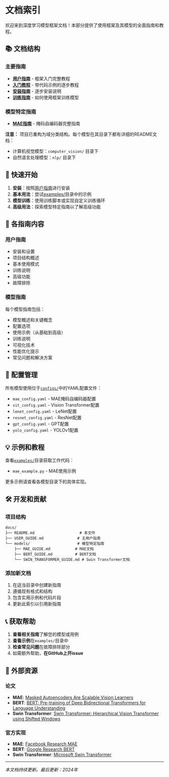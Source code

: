 # 文档索引

欢迎来到深度学习模型框架文档！本部分提供了使用框架及其模型的全面指南和教程。

## 📚 文档结构

### 主要指南
- **[用户指南](USER_GUIDE.md)** - 框架入门完整教程
- **[入门教程](TUTORIAL.md)** - 带代码示例的逐步教程
- **[安装指南](#安装)** - 逐步安装说明
- **[训练指南](#训练)** - 如何使用框架训练模型

### 模型特定指南
- **[MAE指南](models/MAE_GUIDE.md)** - 掩码自编码器完整指南

**注意：** 项目已重构为域分类结构。每个模型在其目录下都有详细的README文档：
- 计算机视觉模型：`computer_vision/` 目录下
- 自然语言处理模型：`nlp/` 目录下

## 🚀 快速开始

1. **安装**：按照[用户指南](USER_GUIDE.md#开始使用)进行安装
2. **基本用法**：尝试[examples/](../examples/)目录中的示例
3. **模型训练**：使用训练脚本或实现自定义训练循环
4. **高级用法**：探索模型特定指南以了解高级功能

## 📖 各指南内容

### 用户指南
- 安装和设置
- 项目结构概述
- 基本使用模式
- 训练说明
- 高级功能
- 故障排除

### 模型指南
每个模型指南包括：
- 模型概述和关键概念
- 配置选项
- 使用示例（从基础到高级）
- 训练说明
- 可视化技术
- 性能优化提示
- 常见问题和解决方案

## 🔧 配置管理

所有模型使用位于[`configs/`](../configs/)中的YAML配置文件：
- `mae_config.yaml` - MAE掩码自编码器配置
- `vit_config.yaml` - Vision Transformer配置
- `lenet_config.yaml` - LeNet配置
- `resnet_config.yaml` - ResNet配置
- `gpt_config.yaml` - GPT配置
- `yolo_config.yaml` - YOLOv1配置

## 💡 示例和教程

查看[`examples/`](../examples/)目录获取工作代码：
- `mae_example.py` - MAE使用示例

更多示例请查看各模型目录下的具体实现。

## 🛠️ 开发和贡献

### 项目结构
```
docs/
├── README.md                    # 本文件
├── USER_GUIDE.md               # 主用户指南
└── models/                     # 模型特定指南
    ├── MAE_GUIDE.md           # MAE文档
    ├── BERT_GUIDE.md          # BERT文档
    └── SWIN_TRANSFORMER_GUIDE.md # Swin Transformer文档
```

### 添加新文档
1. 在适当目录中创建新指南
2. 遵循现有格式和结构
3. 包含实用示例和代码片段
4. 更新此索引以引用新指南

## 📞 获取帮助

1. **查看相关指南**了解您的模型或用例
2. **查看示例**在`examples/`目录中
3. **检查常见问题**在故障排除部分
4. 如需额外帮助，**在GitHub上开issue**

## 🔗 外部资源

### 论文
- **MAE**: [Masked Autoencoders Are Scalable Vision Learners](https://arxiv.org/abs/2111.06377)
- **BERT**: [BERT: Pre-training of Deep Bidirectional Transformers for Language Understanding](https://arxiv.org/abs/1810.04805)
- **Swin Transformer**: [Swin Transformer: Hierarchical Vision Transformer using Shifted Windows](https://arxiv.org/abs/2103.14030)

### 官方实现
- **MAE**: [Facebook Research MAE](https://github.com/facebookresearch/mae)
- **BERT**: [Google Research BERT](https://github.com/google-research/bert)
- **Swin Transformer**: [Microsoft Swin Transformer](https://github.com/microsoft/Swin-Transformer)

---

*本文档持续更新。最后更新：2024年*